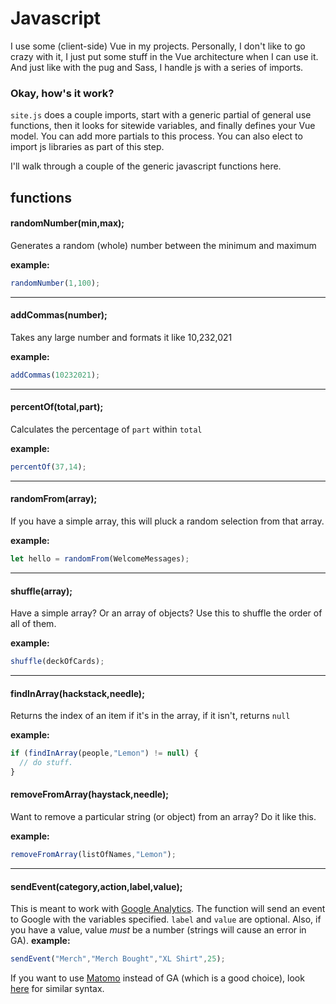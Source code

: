 #  Javascript

I use some (client-side) Vue in my projects. Personally, I don't like to go crazy with it, I just put some stuff in the Vue architecture when I can use it. And just like with the pug and Sass, I handle js with a series of imports.

###  Okay, how's it work?

`site.js` does a couple imports, start with a generic partial of general use functions, then it looks for sitewide variables, and finally defines your Vue model. You can add more partials to this process. You can also elect to import js libraries as part of this step. 

I'll walk through a couple of the generic javascript functions here.

## functions

####  randomNumber(min,max);
Generates a random (whole) number between the minimum and maximum

**example:** 
```js
randomNumber(1,100);
```

---  
####  addCommas(number);
Takes any large number and formats it like 10,232,021

**example:**  
```js
addCommas(10232021);
```

---  
####  percentOf(total,part);
Calculates the percentage of `part` within `total`

**example:**  
```js
percentOf(37,14);
```

---
####  randomFrom(array);
If you have a simple array, this will pluck a random selection from that array.

**example:**
```js
let hello = randomFrom(WelcomeMessages);
```

---
####  shuffle(array);
Have a simple array? Or an array of objects? Use this to shuffle the order of all of them.

**example:**
```js
shuffle(deckOfCards);
```

---

#### findInArray(hackstack,needle);
Returns the index of an item if it's in the array, if it isn't, returns `null`

**example:** 
```js
if (findInArray(people,"Lemon") != null) { 
  // do stuff.
}
```

#### removeFromArray(haystack,needle);
Want to remove a particular string (or object) from an array? Do it like this.

**example:**
```js
removeFromArray(listOfNames,"Lemon");
```

---
#### sendEvent(category,action,label,value);
This is meant to work with [Google Analytics](https://developers.google.com/analytics/devguides/collection/analyticsjs/events). The function will send an event to Google with the variables specified. `label` and `value` are optional. Also, if you have a value, value *must* be a number (strings will cause an error in GA).
**example:**
```js
sendEvent("Merch","Merch Bought","XL Shirt",25);
```


If you want to use [Matomo](https://matomo.org/) instead of GA (which is a good choice), look [here](https://matomo.org/docs/event-tracking/) for similar syntax.
